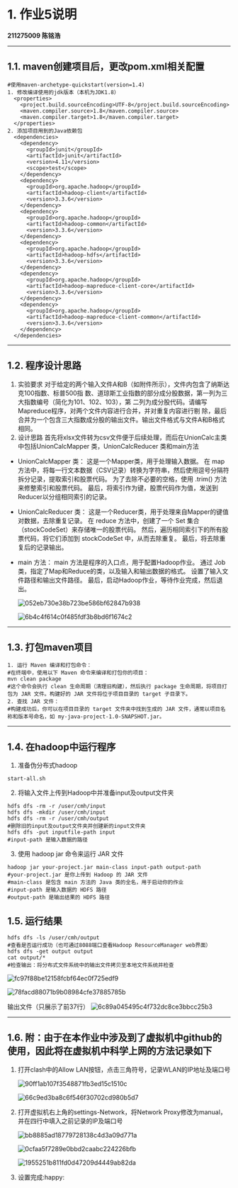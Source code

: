 # 1. 作业5说明
**211275009 陈铭浩**

---

## 1.1. maven创建项目后，更改pom.xml相关配置
```
#使用maven-archetype-quickstart(version=1.4)
1. 修改编译使用的jdk版本（本机为JDK1.8）
  <properties>
    <project.build.sourceEncoding>UTF-8</project.build.sourceEncoding>
    <maven.compiler.source>1.8</maven.compiler.source>
    <maven.compiler.target>1.8</maven.compiler.target>
  </properties>
2. 添加项目用到的Java依赖包
  <dependencies>
    <dependency>
      <groupId>junit</groupId>
      <artifactId>junit</artifactId>
      <version>4.11</version>
      <scope>test</scope>
    </dependency>
    <dependency>
      <groupId>org.apache.hadoop</groupId>
      <artifactId>hadoop-client</artifactId>
      <version>3.3.6</version>
    </dependency>
    <dependency>
      <groupId>org.apache.hadoop</groupId>
      <artifactId>hadoop-common</artifactId>
      <version>3.3.6</version>
    </dependency>
    <dependency>
      <groupId>org.apache.hadoop</groupId>
      <artifactId>hadoop-hdfs</artifactId>
      <version>3.3.6</version>
    </dependency>
    <dependency>
      <groupId>org.apache.hadoop</groupId>
      <artifactId>hadoop-mapreduce-client-core</artifactId>
      <version>3.3.6</version>
    </dependency>
    <dependency>
      <groupId>org.apache.hadoop</groupId>
      <artifactId>hadoop-mapreduce-client-common</artifactId>
      <version>3.3.6</version>
    </dependency>
  </dependencies>
```

---

## 1.2. 程序设计思路
1. 实验要求
对于给定的两个输⼊⽂件A和B（如附件所示），⽂件内包含了纳斯达克100指数、标普500指
数、道琼斯⼯业指数的部分成分股数据，第⼀列为三⼤指数编号（简化为101、102、103），第
⼆列为成分股代码。请编写Mapreduce程序，对两个⽂件内容进⾏合并，并对重复内容进⾏剔
除，最后合并为⼀个包含三⼤指数成分股的输出⽂件。输出⽂件格式与⽂件A和B格式相同。
2. 设计思路
首先将xlsx文件转为csv文件便于后续处理，而后在UnionCalc主类中包括UnionCalcMapper 类，UnionCalcReducer 类和main方法
- UnionCalcMapper 类：
  这是一个Mapper类，用于处理输入数据。
  在 map 方法中，将每一行文本数据（CSV记录）转换为字符串，然后使用逗号分隔符拆分记录，提取索引和股票代码。
  为了去除不必要的空格，使用 .trim() 方法来修整索引和股票代码。
  最后，将索引作为键，股票代码作为值，发送到Reducer以分组相同索引的记录。

- UnionCalcReducer 类：
  这是一个Reducer类，用于处理来自Mapper的键值对数据，去除重复记录。
  在 reduce 方法中，创建了一个 Set 集合（stockCodeSet）来存储唯一的股票代码。
  然后，遍历相同索引下的所有股票代码，将它们添加到 stockCodeSet 中，从而去除重复。
  最后，将去除重复后的记录输出。

- main 方法：
  main 方法是程序的入口点，用于配置Hadoop作业。
  通过 Job 类，指定了Map和Reduce的类，以及输入和输出数据的格式。
  设置了输入文件路径和输出文件路径。
  最后，启动Hadoop作业，等待作业完成，然后退出。

  ![052eb730e38b723be586bf62847b938](G:\NJU_课程!!!!!!!!\金融大数据处理技术\FBDP2023\homework5\052eb730e38b723be586bf62847b938.png)
  
  ![6b4c4f614c0f485fdf3b8bd6f1674c2](G:\NJU_课程!!!!!!!!\金融大数据处理技术\FBDP2023\homework5\6b4c4f614c0f485fdf3b8bd6f1674c2.png)

---

## 1.3. 打包maven项目

```
1. 运行 Maven 编译和打包命令：
#在终端中，使用以下 Maven 命令来编译和打包你的项目：
mvn clean package
#这个命令会执行 clean 生命周期（清理旧构建），然后执行 package 生命周期，将项目打包为 JAR 文件。构建好的 JAR 文件将位于项目目录的 target 子目录下。
2. 查找 JAR 文件：
#构建成功后，你可以在项目目录的 target 文件夹中找到生成的 JAR 文件，通常以项目名称和版本号命名，如 my-java-project-1.0-SNAPSHOT.jar。
```

---

## 1.4. 在hadoop中运行程序
1. 准备伪分布式hadoop
```
start-all.sh
```
2. 将输入文件上传到Hadoop中并准备input及output文件夹
```
hdfs dfs -rm -r /user/cmh/input
hdfs dfs -mkdir /user/cmh/input
hdfs dfs -rm -r /user/cmh/output
#删除旧的input及output文件夹并创建新的input文件夹
hdfs dfs -put inputfile-path input
#input-path 是输入数据的路径
```
3. 使用 hadoop jar 命令来运行 JAR 文件
```
hadoop jar your-project.jar main-class input-path output-path
#your-project.jar 是你上传到 Hadoop 的 JAR 文件
#main-class 是包含 main 方法的 Java 类的全名，用于启动你的作业
#input-path 是输入数据的 HDFS 路径
#output-path 是输出结果的 HDFS 路径
```

## 1.5. 运行结果
```
hdfs dfs -ls /user/cmh/output
#查看是否运行成功（也可通过8088端口查看Hadoop ResourceManager web界面）
hdfs dfs -get output output
cat output/*
#检查输出：将分布式文件系统中的输出文件拷贝至本地文件系统并检查
```
![fc97f88be12158fcbf64ec0f725edf9](G:\NJU_课程!!!!!!!!\金融大数据处理技术\FBDP2023\homework5\fc97f88be12158fcbf64ec0f725edf9-1698156577895-6.png)

![78facd88071b9b08984cfe37885785b](G:\NJU_课程!!!!!!!!\金融大数据处理技术\FBDP2023\homework5\78facd88071b9b08984cfe37885785b.png)

输出文件（只展示了前37行）
![6c89a045495c4f732dc8ce3bbcc25b3](G:\NJU_课程!!!!!!!!\金融大数据处理技术\FBDP2023\homework5\6c89a045495c4f732dc8ce3bbcc25b3.png)

---

## 1.6. 附：由于在本作业中涉及到了虚拟机中github的使用，因此将在虚拟机中科学上网的方法记录如下

1. 打开clash中的Allow LAN按钮，点击三角符号，记录WLAN的IP地址及端口号

   ![90ff1ab107f3548871fb3ed15c1510c](G:\NJU_课程!!!!!!!!\金融大数据处理技术\FBDP2023\homework5\90ff1ab107f3548871fb3ed15c1510c.png)

   ![66c9ed3ba8c6f546f30702cd980b5d7](G:\NJU_课程!!!!!!!!\金融大数据处理技术\FBDP2023\homework5\66c9ed3ba8c6f546f30702cd980b5d7.png)

   

2. 打开虚拟机右上角的settings-Network，将Network Proxy修改为manual，并在四行中填入之前记录的IP及端口号

   ![bb8885ad18779728138c4d3a09d771a](G:\NJU_课程!!!!!!!!\金融大数据处理技术\FBDP2023\homework5\bb8885ad18779728138c4d3a09d771a.png)

   ![0cfaa5f7289e0bbd2caabc224226bfb](G:\NJU_课程!!!!!!!!\金融大数据处理技术\FBDP2023\homework5\0cfaa5f7289e0bbd2caabc224226bfb.png)

   ![1955251b811fd0d47209d4449ab82da](G:\NJU_课程!!!!!!!!\金融大数据处理技术\FBDP2023\homework5\1955251b811fd0d47209d4449ab82da.png)

3. 设置完成:happy: